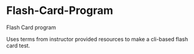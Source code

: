 # Flash-Card-Program
Flash Card program

Uses terms from instructor provided resources to make a cli-based flash card test.
